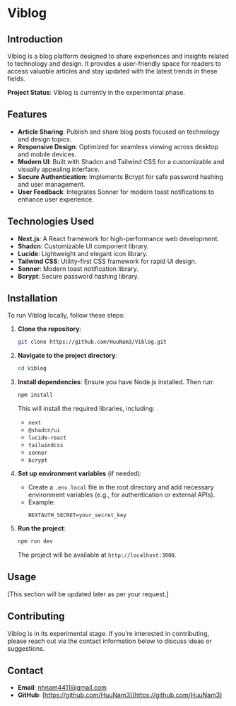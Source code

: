 # Viblog

## Introduction
Viblog is a blog platform designed to share experiences and insights related to technology and design. It provides a user-friendly space for readers to access valuable articles and stay updated with the latest trends in these fields.

**Project Status**: Viblog is currently in the experimental phase.

## Features
- **Article Sharing**: Publish and share blog posts focused on technology and design topics.
- **Responsive Design**: Optimized for seamless viewing across desktop and mobile devices.
- **Modern UI**: Built with Shadcn and Tailwind CSS for a customizable and visually appealing interface.
- **Secure Authentication**: Implements Bcrypt for safe password hashing and user management.
- **User Feedback**: Integrates Sonner for modern toast notifications to enhance user experience.

## Technologies Used
- **Next.js**: A React framework for high-performance web development.
- **Shadcn**: Customizable UI component library.
- **Lucide**: Lightweight and elegant icon library.
- **Tailwind CSS**: Utility-first CSS framework for rapid UI design.
- **Sonner**: Modern toast notification library.
- **Bcrypt**: Secure password hashing library.

## Installation
To run Viblog locally, follow these steps:

1. **Clone the repository**:
   ```bash
   git clone https://github.com/HuuNam3/Viblog.git
   ```
2. **Navigate to the project directory**:
   ```bash
   cd Viblog
   ```
3. **Install dependencies**:
   Ensure you have Node.js installed. Then run:
   ```bash
   npm install
   ```
   This will install the required libraries, including:
   - `next`
   - `@shadcn/ui`
   - `lucide-react`
   - `tailwindcss`
   - `sonner`
   - `bcrypt`

4. **Set up environment variables** (if needed):
   - Create a `.env.local` file in the root directory and add necessary environment variables (e.g., for authentication or external APIs).
   - Example:
     ```
     NEXTAUTH_SECRET=your_secret_key
     ```

5. **Run the project**:
   ```bash
   npm run dev
   ```
   The project will be available at `http://localhost:3000`.

## Usage
[This section will be updated later as per your request.]

## Contributing
Viblog is in its experimental stage. If you’re interested in contributing, please reach out via the contact information below to discuss ideas or suggestions.

## Contact
- **Email**: nhnam4411@gmail.com
- **GitHub**: [https://github.com/HuuNam3](https://github.com/HuuNam3)